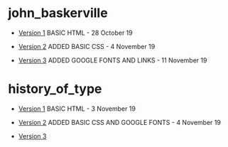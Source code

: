 # john_baskerville
- [Version 1](https://gemma-ferguson.github.io/john_baskerville/baskerville.html) BASIC HTML - 28 October 19

- [Version 2](https://gemma-ferguson.github.io/john_baskerville/baskerville_2.html) ADDED BASIC CSS - 4 November 19

- [Version 3](https://gemma-ferguson.github.io/john_baskerville/baskerville_3.html) ADDED GOOGLE FONTS AND LINKS - 11 November 19

# history_of_type

- [Version 1](https://gemma-ferguson.github.io/john_baskerville/history.html) BASIC HTML - 3 November 19

- [Version 2](https://gemma-ferguson.github.io/john_baskerville/history_2.html) ADDED BASIC CSS AND GOOGLE FONTS - 4 November 19

- [Version 3](https://gemma-ferguson.github.io/john_baskerville/history_3.html) 